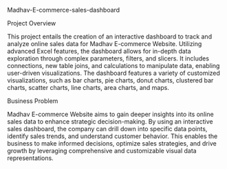 Madhav-E-commerce-sales-dashboard

Project Overview

This project entails the creation of an interactive dashboard to track and analyze online sales data for Madhav E-commerce Website. Utilizing advanced Excel features, the dashboard allows for in-depth data exploration through complex parameters, filters, and slicers. It includes connections, new table joins, and calculations to manipulate data, enabling user-driven visualizations. The dashboard features a variety of customized visualizations, such as bar charts, pie charts, donut charts, clustered bar charts, scatter charts, line charts, area charts, and maps.

Business Problem

Madhav E-commerce Website aims to gain deeper insights into its online sales data to enhance strategic decision-making. By using an interactive sales dashboard, the company can drill down into specific data points, identify sales trends, and understand customer behavior. This enables the business to make informed decisions, optimize sales strategies, and drive growth by leveraging comprehensive and customizable visual data representations.

